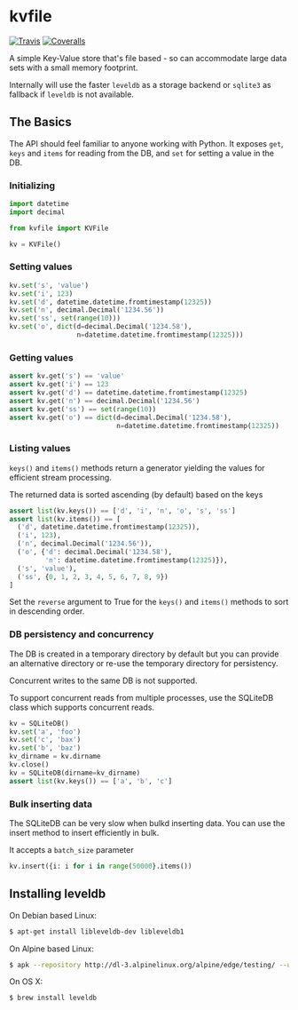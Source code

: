 # kvfile

[![Travis](https://img.shields.io/travis/akariv/kvfile/master.svg)](https://travis-ci.org/akariv/kvfile)
[![Coveralls](http://img.shields.io/coveralls/akariv/kvfile.svg?branch=master)](https://coveralls.io/r/akariv/kvfile?branch=master)

A simple Key-Value store that's file based - so can accommodate large data sets with a small memory footprint.

Internally will use the faster `leveldb` as a storage backend or `sqlite3` as fallback if `leveldb` is not available.

## The Basics

The API should feel familiar to anyone working with Python.
It exposes `get`, `keys` and `items` for reading from the DB, and `set` for setting a value in the DB.

### Initializing

```python
import datetime
import decimal

from kvfile import KVFile

kv = KVFile()
```

### Setting values

```python
kv.set('s', 'value')
kv.set('i', 123)
kv.set('d', datetime.datetime.fromtimestamp(12325))
kv.set('n', decimal.Decimal('1234.56'))
kv.set('ss', set(range(10)))
kv.set('o', dict(d=decimal.Decimal('1234.58'), 
                 n=datetime.datetime.fromtimestamp(12325)))
```

### Getting values

```python
assert kv.get('s') == 'value'
assert kv.get('i') == 123
assert kv.get('d') == datetime.datetime.fromtimestamp(12325)
assert kv.get('n') == decimal.Decimal('1234.56')
assert kv.get('ss') == set(range(10))
assert kv.get('o') == dict(d=decimal.Decimal('1234.58'), 
                           n=datetime.datetime.fromtimestamp(12325))
```

### Listing values

`keys()` and `items()` methods return a generator yielding the values for efficient stream processing.

The returned data is sorted ascending (by default) based on the keys

```python
assert list(kv.keys()) == ['d', 'i', 'n', 'o', 's', 'ss']
assert list(kv.items()) == [
  ('d', datetime.datetime.fromtimestamp(12325)), 
  ('i', 123), 
  ('n', decimal.Decimal('1234.56')), 
  ('o', {'d': decimal.Decimal('1234.58'), 
         'n': datetime.datetime.fromtimestamp(12325)}), 
  ('s', 'value'), 
  ('ss', {0, 1, 2, 3, 4, 5, 6, 7, 8, 9})
]
```

Set the `reverse` argument to True for the `keys()` and `items()` methods to sort in descending order.

### DB persistency and concurrency

The DB is created in a temporary directory by default but you can provide an alternative directory or re-use the temporary directory for persistency.

Concurrent writes to the same DB is not supported.

To support concurrent reads from multiple processes, use the SQLiteDB class which supports concurrent reads.

```python
kv = SQLiteDB()
kv.set('a', 'foo')
kv.set('c', 'bax')
kv.set('b', 'baz')
kv_dirname = kv.dirname
kv.close()
kv = SQLiteDB(dirname=kv_dirname)
assert list(kv.keys()) == ['a', 'b', 'c']
```

### Bulk inserting data

The SQLiteDB can be very slow when bulkd inserting data. You can use the insert method to insert efficiently in bulk.

It accepts a `batch_size` parameter

```python
kv.insert({i: i for i in range(50000}.items())
```

## Installing leveldb

On Debian based Linux:
```bash
$ apt-get install libleveldb-dev libleveldb1
```

On Alpine based Linux:
```bash
$ apk --repository http://dl-3.alpinelinux.org/alpine/edge/testing/ --update add leveldb leveldb-dev
```

On OS X:
```bash
$ brew install leveldb
```

